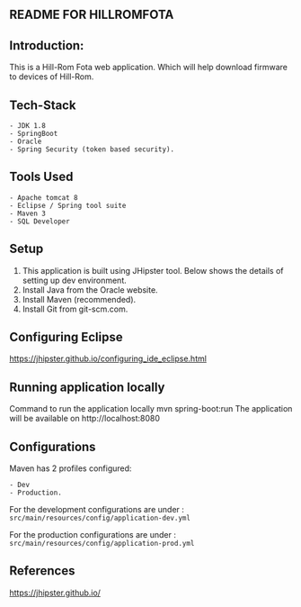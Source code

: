 **README FOR HILLROMFOTA**
--------------------------

Introduction:
-------------
This is a Hill-Rom Fota web application. Which will help download firmware to devices of Hill-Rom.

Tech-Stack
----------

    - JDK 1.8 
    - SpringBoot 
    - Oracle 
    - Spring Security (token based security). 

Tools Used
----------
    - Apache tomcat 8
    - Eclipse / Spring tool suite
    - Maven 3
    - SQL Developer

Setup
-----

 1. This application is built using JHipster tool. Below shows the details of setting up dev environment.
 2. Install Java from the Oracle website.
 3. Install Maven (recommended). 
 4. Install Git from git-scm.com. 

Configuring Eclipse
-------------------
https://jhipster.github.io/configuring_ide_eclipse.html

Running application locally
---------------------------
Command to run the application locally
mvn spring-boot:run
The application will be available on http://localhost:8080

Configurations
--------------
Maven has 2 profiles configured:

    - Dev
    - Production.

For the development configurations are under : `src/main/resources/config/application-dev.yml`

For the production configurations are under : `src/main/resources/config/application-prod.yml`

**References**
----------
https://jhipster.github.io/
